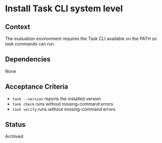 # Install Task CLI system level

## Context
The evaluation environment requires the Task CLI available on the PATH so task commands can run.

## Dependencies
None

## Acceptance Criteria
- `task --version` reports the installed version
- `task check` runs without missing-command errors
- `task verify` runs without missing-command errors

## Status
Archived
